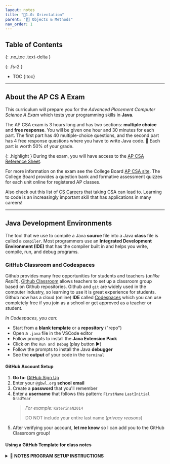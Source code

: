```yaml
---
layout: notes
title: "📓1.0: Orientation" 
parent: "1️⃣ Objects & Methods"
nav_order: 1
---
```


## Table of Contents
{: .no_toc .text-delta }

{: .fs-2 }
- TOC
{:toc}

---

## About the AP CS A Exam

This curriculum will prepare you for the _Advanced Placement Computer Science A Exam_ which tests your programming skills in **Java**.

The AP CSA exam is 3 hours long and has two sections: **multiple choice** and
**free response**. You will be given one hour and 30 minutes for each part. The
first part has 40 multiple-choice questions, and the second part has 4 free
response questions where you have to write Java code. 📝 Each part is worth
50% of your grade. 

{: .highlight }
During the exam, you will have access to the [AP CSA Reference Sheet](https://apstudents.collegeboard.org/ap/pdf/ap-computer-science-a-java-quick-reference_0.pdf).

For more information on the exam see the College Board [AP CSA site](https://apstudent.collegeboard.org/apcourse/ap-computer-science-a). The College Board provides a question bank and formative assessment quizzes for each unit online
for registered AP classes.

Also check out this list of [CS Careers](https://apstudents.collegeboard.org/choosing-courses/major-career-results/course/AP-Computer-Science-A) that taking CSA can lead to. Learning
to code is an increasingly important skill that has applications in many
careers!

---

## Java Development Environments
The tool that we use to compile a Java **source** file into a Java **class** file is called a `compiler`. Most programmers use an **Integrated Development Environment (IDE)** that has the compiler built in and helps you write, compile, run, and debug programs.

### GitHub Classroom and Codespaces

Github provides many free opportunities for students and teachers (_unlike Replit_). [Github Classroom](https://classroom.github.com/) allows teachers to set up a classroom group based on Github repositories. Github and `git` are widely used in the computer industry, so learning to use it is great experience for students. Github now has a cloud (online) **IDE** called [Codespaces](https://github.com/features/codespaces) which you can use completely free if you join as a school or get approved as a teacher or student. 

_In Codespaces, you can:_
* Start from a **blank template** or a **repository** ("repo")
* Open a `.java` file in the VSCode editor
* Follow prompts to install the **Java Extension Pack**
* Click on the `Run and Debug` (play button ▶️)
* Follow the prompts to install the Java **debugger**
* See the **output** of your code in the `terminal`


#### GitHub Account Setup

<div class="task" markdown="block">

1. **Go to:** [GitHub Sign Up](https://github.com/signup)
2. Enter your `@gbwl.org` **school email**
3. Create a **password** that you'll remember 
4. Enter a **username** that follows this pattern: `FirstName` `LastInitial` `GradYear`
    > _For example:_ `KaterinaN2014`
    > 
    > DO NOT include your entire last name (_privacy reasons_)
5. After verifying your account, **let me know** so I can add you to the GitHub Classroom group!
   
</div>

#### Using a GitHub Template for class notes

<html>
  <details>
    <summary>📓 <strong class="text-green-200">NOTES PROGRAM SETUP INSTRUCTIONS</strong></summary>
    
<div class="setup" markdown="block">

1. Go to the public template **repository** for our class: [BWL-CS Java Template](https://github.com/BWL-CS/java-template)
2. Click the <button type="button" name="button" class="btn btn-green">Use this template</button> button above the list of files then select `Create a new repository`
3. Specify the **repository name**: `CS2-Unit1-Notes`
4. Click <button type="button" name="button" class="btn btn-green">Create repository</button>
    > Now you have **your own personal copy** of this starter code that you can always access under the `Your repositories` section of GitHub! 📂
5. Now on your repository, click <button type="button" name="button" class="btn btn-green"> < > Code </button> and select the `Codespaces` tab
6. Click `Create Codespace on main` and wait for the environment to load, _then you're ready to code_!
7. 📝 Take notes in this Codespace during class, writing **code** & **comments** along with the instructor.

</div>

<br>

<div class="warn" markdown="block">

🛑 When class ends, don't forget to **SAVE YOUR WORK**! **Codespaces** are TEMPORARY editing environments, so you need to COMMIT changes properly in order to update the main **repository** for your program. 

_There are multiple steps to saving in GitHub Codespaces:_

1. Navigate to the `Source Control` menu on the _LEFT_ sidebar
2. Click the <button type="button" name="button" class="btn btn-green">commit changes</button> button on the _LEFT_ menu
3. Type a brief **commit message** at the top of the file that opens, for example: `updated Main.java`
4. Click the small `✔️` **checkmark** in the _TOP RIGHT_ corner
5. Click the <button type="button" name="button" class="btn btn-green">sync changes</button> button on the _LEFT_ menu
6. _Finally you can close your Codespace!_

</div>

  </details>
</html>


